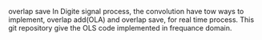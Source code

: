 overlap save
In Digite signal process, the convolution have tow ways to implement, overlap add(OLA) and overlap save, for real time process. This git repository give the OLS code implemented in frequance domain.

